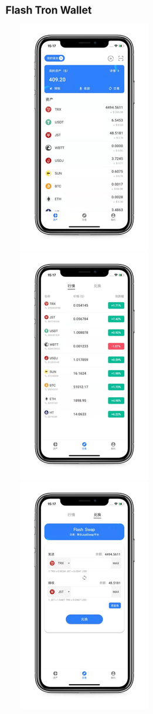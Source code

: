# Flash Tron Wallet 

<figure class="half">
    <img src="asset/doc/ft-wallet01.jpeg" width="350">
    <img src="asset/doc/ft-wallet02.jpeg" width="350">
    <img src="asset/doc/ft-wallet03.jpeg" width="350">
</figure>